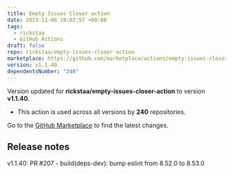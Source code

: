 ```yaml
---
title: Empty Issues Closer action
date: 2023-11-06 19:02:57 +00:00
tags:
  - rickstaa
  - GitHub Actions
draft: false
repo: rickstaa/empty-issues-closer-action
marketplace: https://github.com/marketplace/actions/empty-issues-closer-action
version: v1.1.40
dependentsNumber: "240"
---
```



Version updated for **rickstaa/empty-issues-closer-action** to version **v1.1.40**.
- This action is used across all versions by **240** repositories.

Go to the [GitHub Marketplace](https://github.com/marketplace/actions/empty-issues-closer-action) to find the latest changes.

## Release notes

v1.1.40: PR #207 - build(deps-dev): bump eslint from 8.52.0 to 8.53.0
